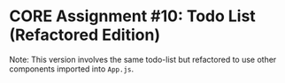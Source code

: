 # CORE Assignment #10: Todo List (Refactored Edition)

Note: This version involves the same todo-list but refactored to use other components imported into `App.js`.